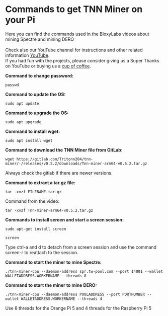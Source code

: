 # Commands to get TNN Miner on your Pi
Here you can find the commands used in the BloxyLabs videos about mining Spectre and mining DERO
<br>
<br>
Check also our YouTube channel for instructions and other related information [YouTube](https://www.youtube.com/@bloxylabs "YouTube").
<br>
If you had fun with the projects, please consider giving us a Super Thanks on YouTube or buying us a [cup of coffee](https://www.buymeacoffee.com/bloxylabs "cupofcoffee").

**Command to change password:**

```
passwd
```

**Command to update the OS:**

```
sudo apt update
```

**Command to upgrade the OS:**

```
sudo apt upgrade
```

**Command to install wget:**

```
sudo apt install wget
```

**Command to download the TNN Miner file from GitLab:**

```
wget https://gitlab.com/Tritonn204/tnn-miner/-/releases/v0.5.2/downloads/Tnn-miner-arm64-v0.5.2.tar.gz
```
Always check the gitlab if there are newer versions.

**Command to extract a tar.gz file:**

```
tar -xvzf FILENAME.tar.gz
```
Command from the video:
```
tar -xvzf Tnn-miner-arm64-v0.5.2.tar.gz
```
**Commands to install screen and start a screen session:**

```
sudo apt-get install screen
```
```
screen
```
Type ctrl-a and d to detach from a screen session and use the command screen-r to reattach to the session.

**Command to start the miner to mine Spectre:**

```
./tnn-miner-cpu --daemon-address spr.tw-pool.com --port 14001 --wallet WALLETADDRESS.WORKERNAME --threads 8
```
**Command to start the miner to mine DERO:**

```
./tnn-miner-cpu --daemon-address POOLADDRESS --port PORTNUMBER --wallet WALLETADDRESS.WORKERNAME --threads 4
```


Use 8 threads for the Orange Pi 5 and 4 threads for the Raspberry Pi 5

